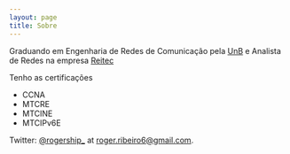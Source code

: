 ```yaml
---
layout: page
title: Sobre
---
```


Graduando em Engenharia de Redes de Comunicação pela <a href="http://unb.br">UnB</a> e
Analista de Redes na empresa <a href="http://reitec.net.br"> Reitec</a>

Tenho as certificações

- CCNA
- MTCRE
- MTCINE
- MTCIPv6E





Twitter: [@rogership_](http://twitter.com/rogership_)
at [roger.ribeiro6@gmail.com](mailto:roger.ribeiro6@gmail.com).
